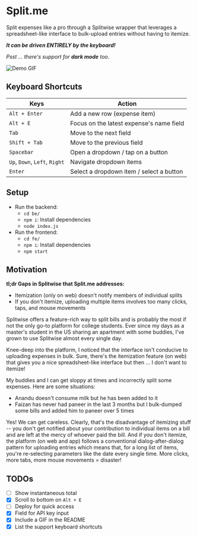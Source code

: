 # Split.me

Split expenses like a pro through a Splitwise wrapper that leverages a spreadsheet-like interface to bulk-upload entries without having to itemize. 

_**It can be driven ENTIRELY by the keyboard!**_

_Psst ... there's support for **dark mode** too._

![Demo GIF](./demo.gif)

## Keyboard Shortcuts

| Keys | Action |
| --- | --- |
| `Alt + Enter` | Add a new row (expense item) |
| `Alt + E` | Focus on the latest expense's name field |
| `Tab` | Move to the next field |
| `Shift + Tab` | Move to the previous field |
| `Spacebar` | Open a dropdown / tap on a button |
| `Up`, `Down`, `Left`, `Right` | Navigate dropdown items |
| `Enter` | Select a dropdown item / select a button |

## Setup

* Run the backend:
    * `cd be/`
    * `npm i`: Install dependencies
    * `node index.js`
* Run the frontend:
    * `cd fe/`
    * `npm i`: Install dependencies
    * `npm start`

## Motivation

**tl;dr Gaps in Splitwise that Split.me addresses:**

* Itemization (only on web) doesn't notify members of individual splits
* If you don't itemize, uploading multiple items involves too many clicks, taps, and mouse movements

Splitwise offers a feature-rich way to split bills and is probably the most if not the only go-to platform for college students. Ever since my days as a master's student in the US sharing an apartment with some buddies, I've grown to use Splitwise almost every single day.

Knee-deep into the platform, I noticed that the interface isn't conducive to uploading expenses in bulk. Sure, there's the itemization feature (on web) that gives you a nice spreadsheet-like interface but then ... I don't want to itemize!

My buddies and I can get sloppy at times and incorrectly split some expenses. Here are some situations:

* Anandu doesn't consume milk but he has been added to it
* Faizan has never had paneer in the last 3 months but I bulk-dumped some bills and added him to paneer over 5 times

Yes! We can get careless. Clearly, that's the disadvantage of itemizing stuff -- you don't get notified about your contribution to individual items on a bill and are left at the mercy of whoever paid the bill. And if you don't itemize, the platform (on web and app) follows a conventional dialog-after-dialog pattern for uploading entries which means that, for a long list of items, you're re-selecting parameters like the date every single time. More clicks, more tabs, more mouse movements = disaster!

## TODOs

- [ ] Show instantaneous total
- [x] Scroll to bottom on `Alt + E`
- [ ] Deploy for quick access
- [x] Field for API key input
- [x] Include a GIF in the README
- [x] List the support keyboard shortcuts
